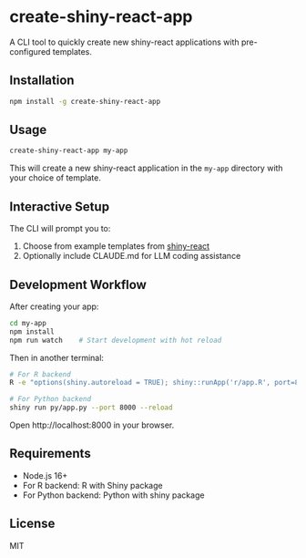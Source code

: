 # create-shiny-react-app

A CLI tool to quickly create new shiny-react applications with pre-configured templates.

## Installation

```bash
npm install -g create-shiny-react-app
```

## Usage

```bash
create-shiny-react-app my-app
```

This will create a new shiny-react application in the `my-app` directory with your choice of template.

## Interactive Setup

The CLI will prompt you to:

1. Choose from example templates from [shiny-react](https://github.com/wch/shiny-react)
2. Optionally include CLAUDE.md for LLM coding assistance

## Development Workflow

After creating your app:

```bash
cd my-app
npm install
npm run watch    # Start development with hot reload
```

Then in another terminal:

```bash
# For R backend
R -e "options(shiny.autoreload = TRUE); shiny::runApp('r/app.R', port=8000)"

# For Python backend
shiny run py/app.py --port 8000 --reload
```

Open http://localhost:8000 in your browser.

## Requirements

- Node.js 16+ 
- For R backend: R with Shiny package
- For Python backend: Python with shiny package

## License

MIT